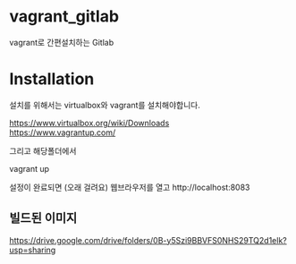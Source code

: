 # vagrant_gitlab
vagrant로 간편설치하는 Gitlab

# Installation
설치를 위해서는 virtualbox와 vagrant를 설치해야합니다.

https://www.virtualbox.org/wiki/Downloads  
https://www.vagrantup.com/

그리고 해당폴더에서 

vagrant up

설정이 완료되면 (오래 걸려요) 웹브라우저를 열고 http://localhost:8083


## 빌드된 이미지

https://drive.google.com/drive/folders/0B-y5Szi9BBVFS0NHS29TQ2d1elk?usp=sharing
